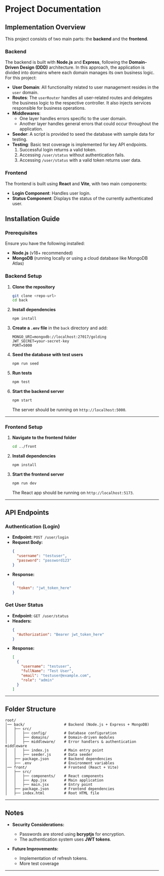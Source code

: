 # Project Documentation

## Implementation Overview

This project consists of two main parts: the **backend** and the **frontend**.

### Backend

The backend is built with **Node.js** and **Express**, following the **Domain-Driven Design (DDD)** architecture. In this approach, the application is divided into domains where each domain manages its own business logic. For this project:

- **User Domain**: All functionality related to user management resides in the `user` domain.
- **Routes**: The `userRouter` handles all user-related routes and delegates the business logic to the respective controller. It also injects services responsible for business operations.
- **Middlewares**:
  - One layer handles errors specific to the user domain.
  - Another layer handles general errors that could occur throughout the application.
- **Seeder**: A script is provided to seed the database with sample data for testing.
- **Testing**: Basic test coverage is implemented for key API endpoints.
  1. Successful login returns a valid token.
  2. Accessing `/user/status` without authentication fails.
  3. Accessing `/user/status` with a valid token returns user data.

### Frontend

The frontend is built using **React** and **Vite**, with two main components:

- **Login Component**: Handles user login.
- **Status Component**: Displays the status of the currently authenticated user.

## Installation Guide

### Prerequisites

Ensure you have the following installed:

- **Node.js** (v18+ recommended)
- **MongoDB** (running locally or using a cloud database like MongoDB Atlas)

### Backend Setup

1. **Clone the repository**

   ```sh
   git clone <repo-url>
   cd back
   ```

2. **Install dependencies**

   ```sh
   npm install
   ```

3. **Create a `.env` file** in the `back` directory and add:

   ```env
   MONGO_URI=mongodb://localhost:27017/golding
   JWT_SECRET=your-secret-key
   PORT=5000
   ```

4. **Seed the database with test users**

   ```sh
   npm run seed
   ```

5. **Run tests**

   ```sh
   npm test
   ```

6. **Start the backend server**
   ```sh
   npm start
   ```
   The server should be running on `http://localhost:5000`.

---

### Frontend Setup

1. **Navigate to the frontend folder**

   ```sh
   cd ../front
   ```

2. **Install dependencies**

   ```sh
   npm install
   ```

3. **Start the frontend server**
   ```sh
   npm run dev
   ```
   The React app should be running on `http://localhost:5173`.

---

## API Endpoints

### Authentication (Login)

- **Endpoint:** `POST /user/login`
- **Request Body:**
  ```json
  {
    "username": "testuser",
    "password": "password123"
  }
  ```
- **Response:**
  ```json
  {
    "token": "jwt_token_here"
  }
  ```

### Get User Status

- **Endpoint:** `GET /user/status`
- **Headers:**
  ```json
  {
    "Authorization": "Bearer jwt_token_here"
  }
  ```
- **Response:**
  ```json
  [
    {
      "username": "testuser",
      "fullName": "Test User",
      "email": "testuser@example.com",
      "role": "admin"
    }
  ]
  ```

---

## Folder Structure

```
root/
│── back/                  # Backend (Node.js + Express + MongoDB)
│   ├── src/
│   │   ├── config/        # Database configuration
│   │   ├── domains/       # Domain-driven modules
│   │   ├── middleware/    # Error handlers & authentication middleware
│   │   ├── index.js       # Main entry point
│   │   ├── seeder.js      # Data seeder
│   ├── package.json       # Backend dependencies
│   ├── .env               # Environment variables
│── front/                 # Frontend (React + Vite)
│   ├── src/
│   │   ├── components/    # React components
│   │   ├── App.jsx        # Main application
│   │   ├── main.jsx       # Entry point
│   ├── package.json       # Frontend dependencies
│   ├── index.html         # Root HTML file
```

---

## Notes

- **Security Considerations:**

  - Passwords are stored using **bcryptjs** for encryption.
  - The authentication system uses **JWT tokens**.

- **Future Improvements:**
  - Implementation of refresh tokens.
  - More test coverage

---
